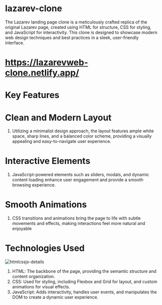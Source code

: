 # lazarev-clone
The Lazarev landing page clone is a meticulously crafted replica of the original Lazarev page, created using HTML for structure, CSS for styling, and JavaScript for interactivity. This clone is designed to showcase modern web design techniques and best practices in a sleek, user-friendly interface.
# https://lazarevweb-clone.netlify.app/
# Key Features
# Clean and Modern Layout
1. Utilizing a minimalist design approach, the layout features ample white space, sharp lines, and a balanced color scheme, providing a visually appealing and easy-to-navigate user experience.
# Interactive Elements
1. JavaScript-powered elements such as sliders, modals, and dynamic content loading enhance user engagement and provide a smooth browsing experience.
# Smooth Animations
1. CSS transitions and animations bring the page to life with subtle movements and effects, making interactions feel more natural and enjoyable
# Technologies Used
![htmlcssjs-details](https://github.com/user-attachments/assets/c9829c6f-156c-4cd4-8a24-baf6f69e88b6)
1. HTML: The backbone of the page, providing the semantic structure and content organization.
2. CSS: Used for styling, including Flexbox and Grid for layout, and custom animations for visual effects.
3. JavaScript: Adds interactivity, handles user events, and manipulates the DOM to create a dynamic user experience.



